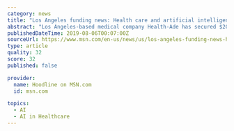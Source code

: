 ```yaml
---
category: news
title: "Los Angeles funding news: Health care and artificial intelligence top recent local investments"
abstract: "Los Angeles-based medical company Health-Ade has secured $20 million in funding, according to company database Crunchbase, topping the city’s recent funding headlines. The cash infusion was announced July 23. According to its Crunchbase profile ..."
publishedDateTime: 2019-08-06T00:07:00Z
sourceUrl: https://www.msn.com/en-us/news/us/los-angeles-funding-news-health-care-and-artificial-intelligence-top-recent-local-investments/ar-AAFncBh
type: article
quality: 32
score: 32
published: false

provider:
  name: Hoodline on MSN.com
  id: msn.com

topics:
  - AI
  - AI in Healthcare
---
```

